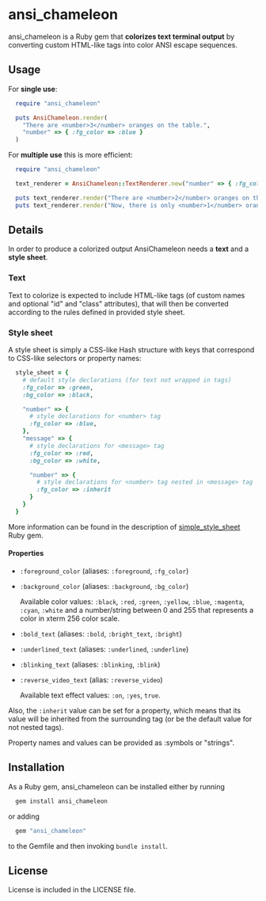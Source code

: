 ansi_chameleon
==============

ansi_chameleon is a Ruby gem that **colorizes text terminal output** by converting custom HTML-like tags into color ANSI escape sequences.

Usage
-----

For **single use**:

```ruby
  require "ansi_chameleon"

  puts AnsiChameleon.render(
    "There are <number>3</number> oranges on the table.",
    "number" => { :fg_color => :blue }
  )
```

For **multiple use** this is more efficient:

```ruby
  require "ansi_chameleon"

  text_renderer = AnsiChameleon::TextRenderer.new("number" => { :fg_color => :blue })

  puts text_renderer.render("There are <number>2</number> oranges on the table.")
  puts text_renderer.render("Now, there is only <number>1</number> orange.")
```

Details
-------

In order to produce a colorized output AnsiChameleon needs a **text** and a **style sheet**.

### Text

Text to colorize is expected to include HTML-like tags (of custom names and optional "id" and "class" attributes), that will then be converted according to the rules defined in provided style sheet.

### Style sheet

A style sheet is simply a CSS-like Hash structure with keys that correspond to CSS-like selectors or property names:

```ruby
  style_sheet = {
    # default style declarations (for text not wrapped in tags)
    :fg_color => :green,
    :bg_color => :black,

    "number" => {
      # style declarations for <number> tag
      :fg_color => :blue,
    },
    "message" => {
      # style declarations for <message> tag
      :fg_color => :red,
      :bg_color => :white,

      "number" => {
        # style declarations for <number> tag nested in <message> tag
        :fg_color => :inherit
      }
    }
  }
```

More information can be found in the description of [simple_style_sheet](https://github.com/jacekmikrut/simple_style_sheet) Ruby gem.

#### Properties

* `:foreground_color` (aliases: `:foreground`, `:fg_color`)
* `:background_color` (aliases: `:background`, `:bg_color`)

    Available color values: `:black`, `:red`, `:green`, `:yellow`, `:blue`, `:magenta`, `:cyan`, `:white` and a number/string between 0 and 255 that represents a color in xterm 256 color scale.

* `:bold_text` (aliases: `:bold`, `:bright_text`, `:bright`)
* `:underlined_text` (aliases: `:underlined`, `:underline`)
* `:blinking_text` (aliases: `:blinking`, `:blink`)
* `:reverse_video_text` (alias: `:reverse_video`)

    Available text effect values: `:on`, `:yes`, `true`.

Also, the `:inherit` value can be set for a property, which means that its value will be inherited from the surrounding tag (or be the default value for not nested tags).

Property names and values can be provided as :symbols or "strings".

Installation
------------

As a Ruby gem, ansi_chameleon can be installed either by running

```bash
  gem install ansi_chameleon
```

or adding

```ruby
  gem "ansi_chameleon"
```

to the Gemfile and then invoking `bundle install`.

License
-------

License is included in the LICENSE file.
